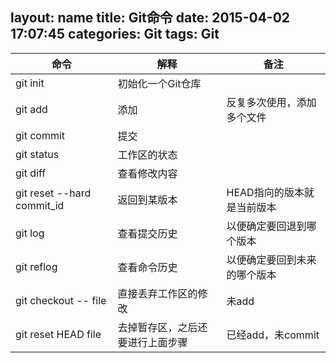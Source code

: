 layout: name
title: Git命令
date: 2015-04-02 17:07:45
categories: Git
tags: Git
---

命令 | 解释 | 备注
--- | --- | ---
git init | 初始化一个Git仓库
git add <file> | 添加 | 反复多次使用，添加多个文件
git commit | 提交
git status | 工作区的状态
git diff | 查看修改内容
git reset --hard commit_id | 返回到某版本 | HEAD指向的版本就是当前版本
git log | 查看提交历史 | 以便确定要回退到哪个版本
git reflog | 查看命令历史 | 以便确定要回到未来的哪个版本
git checkout -- file | 直接丢弃工作区的修改 | 未add
git reset HEAD file | 去掉暂存区，之后还要进行上面步骤 | 已经add，未commit